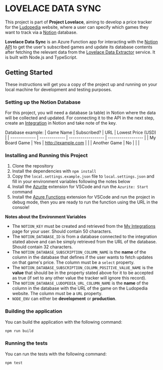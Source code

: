 # LOVELACE DATA SYNC

This project is part of **Project Lovelace**, aiming to develop a price tracker for the [Ludopedia](https://ludopedia.com.br/) website, where a user can specify which games they want to track via a [Notion](https://www.notion.so) database.

**Lovelace Data Sync** is an Azure Function app for interacting with the [Notion API](https://developers.notion.com/) to get the user's subscribed games and update its database contents after fetching the relevant data from the [Lovelace Data Extractor](https://github.com/Project-Lovelace-HQ/lovelace-data-extractor) service. It is built with Node.js and TypeScript.

## Getting Started

These instructions will get you a copy of the project up and running on your local machine for development and testing purposes.

### Setting up the Notion Database

For this project, you will need a database (a table) in Notion where the data will be collected and updated. For connecting it to the API in the next step, create an [Integration](https://www.notion.so/my-integrations) in Notion and take note of the key.

Database example:
| Game Name     | Subscribed?   | URL                | Lowest Price (USD) |
| ------------- | ------------- | ------------------ | ------------------ |
| My Board Game | Yes           | http://example.com |                    |
| Another Game  | No            |                    |                    |

### Installing and Running this Project

1. Clone the repository
2. Install the dependencies with `npm install`
3. Copy the `local.settings.example.json` file to `local.settings.json` and fill in your environment variables following the notes below
4. Install the [Azurite](https://marketplace.visualstudio.com/items?itemName=Azurite.azurite) extension for VSCode and run the `Azurite: Start` command
5. Install the [Azure Functions](https://marketplace.visualstudio.com/items?itemName=ms-azuretools.vscode-azurefunctions) extension for VSCode and run the project in debug mode, then you are ready to run the function using the URL in the console!

**Notes about the Environment Variables**

- The `NOTION_KEY` must be created and retrieved from the [My Integrations](https://www.notion.so/my-integrations) page for your user. Should contain 50 characters.
- The `NOTION_DATABASE_ID` is from a database connected to the integration stated above and can be simply retrieved from the URL of the database. Should contain 32 characters.
- The `NOTION_DATABASE_SUBSCRIPTION_COLUMN_NAME` is the **name** of the column in the database that defines if the user wants to fetch updates on that game's price. The column must be a `select` property.
- The `NOTION_DATABASE_SUBSCRIPTION_COLUMN_POSITIVE_VALUE_NAME` is the **value** that should be in the property stated above for it to be accepted as true (if set to any other value the tracker will ignore this record).
- The `NOTION_DATABASE_LUDOPEDIA_URL_COLUMN_NAME` is the **name** of the column in the database with the URL of the game on the Ludopedia website. The column must be a `URL` property.
- `NODE_ENV` can either be **development** or **production**.

### Building the application

You can build the application with the following command:

```sh
npm run build
```

### Running the tests

You can run the tests with the following command:

```sh
npm test
```
